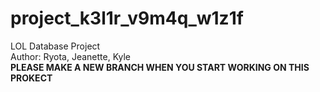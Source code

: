 # project_k3l1r_v9m4q_w1z1f
LOL Database Project <br>
Author: Ryota, Jeanette, Kyle <br>
**PLEASE MAKE A NEW BRANCH WHEN YOU START WORKING ON THIS PROKECT**
